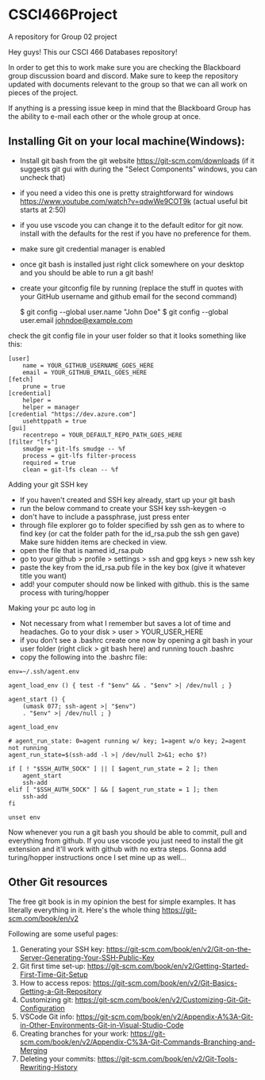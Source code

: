 # CSCI466Project
A repository for Group 02 project

Hey guys! This our CSCI 466 Databases repository!

In order to get this to work make sure you are checking the Blackboard group discussion board and discord. Make sure to keep the repository updated with documents relevant to the group so that we can all work on pieces of the project.

If anything is a pressing issue keep in mind that the Blackboard Group has the ability to e-mail each other or the whole group at once.





## Installing Git on your local machine(Windows):
 - Install git bash from the git website https://git-scm.com/downloads (if it suggests git gui with during the "Select Components" windows, you can uncheck that)
 - if you need a video this one is pretty straightforward for windows https://www.youtube.com/watch?v=qdwWe9COT9k (actual useful bit starts at 2:50)
 - if you use vscode you can change it to the default editor for git now. install with the defaults for the rest if you have no preference for them.
 - make sure git credential manager is enabled
 - once git bash is installed just right click somewhere on your desktop and you should be able to run a git bash!
 - create your gitconfig file by running (replace the stuff in quotes with your GitHub username and github email for the second command)

	$ git config --global user.name "John Doe"
	$ git config --global user.email johndoe@example.com


check the git config file in your user folder so that it looks something like this:

```
[user]
	name = YOUR_GITHUB_USERNAME_GOES_HERE
	email = YOUR_GITHUB_EMAIL_GOES_HERE
[fetch]
	prune = true
[credential]
	helper = 
	helper = manager
[credential "https://dev.azure.com"]
	usehttppath = true
[gui]
	recentrepo = YOUR_DEFAULT_REPO_PATH_GOES_HERE
[filter "lfs"]
	smudge = git-lfs smudge -- %f
	process = git-lfs filter-process
	required = true
	clean = git-lfs clean -- %f
```

Adding your git SSH key
 - If you haven't created and SSH key already, start up your git bash
 - run the below command to create your SSH key
	ssh-keygen -o
 - don't have to include a passphrase, just press enter
 - through file explorer go to folder specified by ssh gen as to where to find key (or cat the folder path for the id_rsa.pub the ssh gen gave) Make sure hidden items are checked in view.
 - open the file that is named id_rsa.pub
 - go to your github > profile > settings > ssh and gpg keys > new ssh key
 - paste the key from the id_rsa.pub file in the key box (give it whatever title you want) 
 - add!
your computer should now be linked with github. this is the same process with turing/hopper

Making your pc auto log in 

 - Not necessary from what I remember but saves a lot of time and headaches. Go to your disk > user > YOUR_USER_HERE 
 - if you don't see a .bashrc create one now by opening a git bash in your user folder (right click > git bash here) and running touch .bashrc
 - copy the following into the .bashrc file:

```
env=~/.ssh/agent.env

agent_load_env () { test -f "$env" && . "$env" >| /dev/null ; }

agent_start () {
    (umask 077; ssh-agent >| "$env")
    . "$env" >| /dev/null ; }

agent_load_env

# agent_run_state: 0=agent running w/ key; 1=agent w/o key; 2=agent not running
agent_run_state=$(ssh-add -l >| /dev/null 2>&1; echo $?)

if [ ! "$SSH_AUTH_SOCK" ] || [ $agent_run_state = 2 ]; then
    agent_start
    ssh-add
elif [ "$SSH_AUTH_SOCK" ] && [ $agent_run_state = 1 ]; then
    ssh-add
fi

unset env
```

Now whenever you run a git bash you should be able to commit, pull and everything from github. If you use vscode you just need to install the git extension and it'll work with github with no extra steps. Gonna add turing/hopper instructions once I set mine up as well...

## Other Git resources

The free git book is in my opinion the best for simple examples. It has literally everything in it. Here's the whole thing https://git-scm.com/book/en/v2

Following are some useful pages:

1. Generating your SSH key: 	https://git-scm.com/book/en/v2/Git-on-the-Server-Generating-Your-SSH-Public-Key
2. Git first time set-up:	https://git-scm.com/book/en/v2/Getting-Started-First-Time-Git-Setup
3. How to access repos:		https://git-scm.com/book/en/v2/Git-Basics-Getting-a-Git-Repository
4. Customizing git:		https://git-scm.com/book/en/v2/Customizing-Git-Git-Configuration
5. VSCode Git info:		https://git-scm.com/book/en/v2/Appendix-A%3A-Git-in-Other-Environments-Git-in-Visual-Studio-Code
6. Creating branches 
   for your work:		https://git-scm.com/book/en/v2/Appendix-C%3A-Git-Commands-Branching-and-Merging
7. Deleting your commits:	https://git-scm.com/book/en/v2/Git-Tools-Rewriting-History

